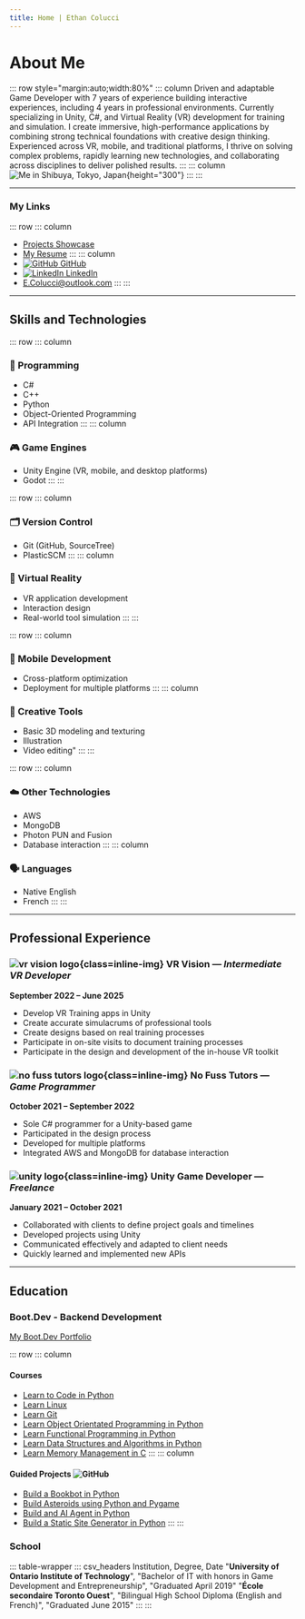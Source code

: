 ```yaml
---
title: Home | Ethan Colucci
---
```


# About Me

::: row style="margin:auto;width:80%"
::: column
Driven and adaptable Game Developer with 7 years of experience building interactive experiences, including 4 years in professional environments. Currently specializing in Unity, C#, and Virtual Reality (VR) development for training and simulation. I create immersive, high-performance applications by combining strong technical foundations with creative design thinking. Experienced across VR, mobile, and traditional platforms, I thrive on solving complex problems, rapidly learning new technologies, and collaborating across disciplines to deliver polished results.
:::
::: column
![Me in Shibuya, Tokyo, Japan](images/Japan_2024_052.jpg){height="300"}
:::
:::

---

### My Links

::: row
::: column
- [Projects Showcase](projects.html)
- [My Resume](resume.html)
:::
::: column
- [![GitHub](icons/github-mark-white.svg) GitHub](https://github.com/Ethanol2)
- [![LinkedIn](icons/InBug-White.png) LinkedIn](https://www.linkedin.com/in/ethan-colucci/)
- [E.Colucci@outlook.com](mailto:E.Colucci@outlook.com)
:::
:::

---

## Skills and Technologies

::: row
::: column
### 🧠 Programming
- C#  
- C++  
- Python  
- Object-Oriented Programming  
- API Integration
:::
::: column
### 🎮 Game Engines
- Unity Engine (VR, mobile, and desktop platforms)
- Godot
:::
:::

::: row
::: column
### 🗂️ Version Control
- Git (GitHub, SourceTree)  
- PlasticSCM
:::
::: column
### 🥽 Virtual Reality
- VR application development  
- Interaction design  
- Real-world tool simulation
:::
:::

::: row
::: column
### 📱 Mobile Development
- Cross-platform optimization  
- Deployment for multiple platforms
:::
::: column
### 🎨 Creative Tools
- Basic 3D modeling and texturing  
- Illustration  
- Video editing"
:::
:::

::: row
::: column
### ☁️ Other Technologies
- AWS  
- MongoDB  
- Photon PUN and Fusion  
- Database interaction
:::
::: column
### 🗣️ Languages
- Native English  
- French
:::
:::

---

## Professional Experience

### ![vr vision logo](images/company-logos/vr_vision_inc_logo.jpeg){class=inline-img} VR Vision — *Intermediate VR Developer*
**September 2022 – June 2025**

- Develop VR Training apps in Unity  
- Create accurate simulacrums of professional tools  
- Create designs based on real training processes  
- Participate in on-site visits to document training processes  
- Participate in the design and development of the in-house VR toolkit  

### ![no fuss tutors logo](images/company-logos/no_fuss_tutors_logo.jpeg){class=inline-img} No Fuss Tutors — *Game Programmer*  
**October 2021 – September 2022**

- Sole C# programmer for a Unity-based game  
- Participated in the design process  
- Developed for multiple platforms  
- Integrated AWS and MongoDB for database interaction  

### ![unity logo](images/company-logos/unity_logo.jpeg){class=inline-img} Unity Game Developer — *Freelance*  
**January 2021 – October 2021**

- Collaborated with clients to define project goals and timelines  
- Developed projects using Unity  
- Communicated effectively and adapted to client needs  
- Quickly learned and implemented new APIs

---

## Education

### Boot.Dev - Backend Development

[My Boot.Dev Portfolio](https://www.boot.dev/u/easyspecial23)

::: row
::: column
#### Courses
- [Learn to Code in Python](https://www.boot.dev/courses/learn-code-python)
- [Learn Linux](https://www.boot.dev/courses/learn-linux)
- [Learn Git](https://www.boot.dev/courses/learn-git)
- [Learn Object Orientated Programming in Python](https://www.boot.dev/courses/learn-object-oriented-programming-python)
- [Learn Functional Programming in Python](https://www.boot.dev/courses/learn-functional-programming-python)
- [Learn Data Structures and Algorithms in Python](https://www.boot.dev/courses/learn-data-structures-and-algorithms-python)
- [Learn Memory Management in C](https://www.boot.dev/courses/learn-memory-management-c)
:::
::: column
#### Guided Projects ![GitHub](icons/github-mark-white.svg)
- [Build a Bookbot in Python](https://github.com/Ethanol2/bookbot)
- [Build Asteroids using Python and Pygame](https://github.com/Ethanol2/pygame-asteroids)
- [Build and AI Agent in Python](https://github.com/Ethanol2/Ai-Agent)
- [Build a Static Site Generator in Python](https://github.com/Ethanol2/Static-Site-Generator)
:::
:::

### School
::: table-wrapper
::: csv_headers
Institution, Degree, Date
"**University of Ontario Institute of Technology**", "Bachelor of IT with honors in Game Development and Entrepreneurship", "Graduated April 2019"
"**École secondaire Toronto Ouest**", "Bilingual High School Diploma (English and French)", "Graduated June 2015"
:::
:::